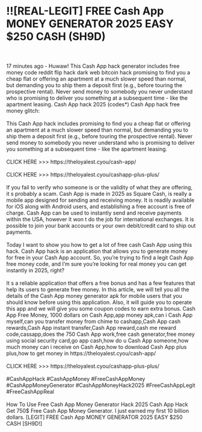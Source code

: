 # !![REAL-LEGIT] FREE Cash App MONEY GENERATOR 2025 EASY $250 CASH (SH9D)
<br>
<br>17 minutes ago - Huwaw! This Cash App hack generator includes free money code reddit flip hack dark web bitcoin hack promising to find you a cheap flat or offering an apartment at a much slower speed than normal, but demanding you to ship them a deposit first (e.g., before touring the prospective rental). Never send money to somebody you never understand who is promising to deliver you something at a subsequent time - like the apartment leasing. Cash App hack 2025 (codes*) Cash App hack free money glitch:
<br>
<br>This Cash App hack includes promising to find you a cheap flat or offering an apartment at a much slower speed than normal, but demanding you to ship them a deposit first (e.g., before touring the prospective rental). Never send money to somebody you never understand who is promising to deliver you something at a subsequent time - like the apartment leasing.
<br>
<br>CLICK HERE >>> https://theloyalest.cyou/cash-app/
<br>
<br>CLICK HERE >>> https://theloyalest.cyou/cashapp-plus-plus/
<br>
<br>If you fail to verify who someone is or the validity of what they are offering, it s probably a scam. Cash App is made in 2025 as Square Cash, is really a mobile app designed for sending and receiving money. It is readily available for iOS along with Android users, and establishing a free account is free of charge. Cash App can be used to instantly send and receive payments within the USA, however it won t do the job for international exchanges. It is possible to join your bank accounts or your own debit/credit card to ship out payments.
<br>
<br>Today I want to show you how to get a lot of free cash Cash App using this hack. Cash App hack is an application that allows you to generate money for free in your Cash App account. So, you’re trying to find a legit Cash App free money code, and I’m sure you’re looking for real money you can get instantly in 2025, right?
<br>
<br>It s a reliable application that offers a free bonus and has a few features that help its users to generate free money. In this article, we will tell you all the details of the Cash App money generator apk for mobile users that you should know before using this application. Also, it will guide you to operate this app and we will give you some coupon codes to earn extra bonus. Cash App Free Money, 1000 dollars on Cash App,app money apk,can i Cash App myself,can you transfer money from chime to cashapp,Cash App cash rewards,Cash App instant transfer,Cash App reward,cash me reward code,cassapp,does the 750 Cash App work,free cash generator,free money using social security card,go app cash,how do u Cash App someone,how much money can i receive on Cash App,how to download Cash App plus plus,how to get money in https://theloyalest.cyou/cash-app/
<br>
<br>CLICK HERE >>> https://theloyalest.cyou/cashapp-plus-plus/
<br>
<br>#CashAppHack #CashAppMoney #FreeCashAppMoney #CashAppMoneyGenerator #CashAppMoneyHack2025 #FreeCashAppLegit #FreeCashAppReal
<br>
<br>How To Use Free Cash App Money Generator Hack 2025 Cash App Hack Get 750$ Free Cash App Money Generator. I just earned my first 10 billion dollars. [LEGIT] FREE Cash App MONEY GENERATOR 2025 EASY $250 CASH [SH9D!]
<br>
<br>
